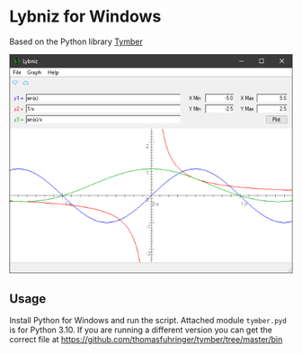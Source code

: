 # Lybniz for Windows

Based on the Python library [Tymber](https://github.com/thomasfuhringer/tymber)

![](Screenshot.png)


## Usage

Install Python for Windows and run the script.
Attached module `tymber.pyd` is for Python 3.10. If you are running a different version
you can get the correct file at 
https://github.com/thomasfuhringer/tymber/tree/master/bin
